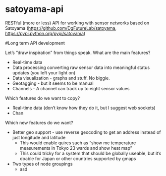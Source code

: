 satoyama-api
============

RESTful (more or less) API for working with sensor networks based on Satoyama (https://github.com/DgFutureLab/satoyama, https://pypi.python.org/pypi/satoyama)

#Long term API development

Let’s “draw inspiration” from things speak. What are the main features?


 * Real-time data
 * Data processing converting raw sensor data into meaningful status updates (you left your light on)
 * Data visualization - graphs and stuff. No biggie.
 * Geotagging - but it seems to be manual
 * Channels - A channel can track up to eight sensor values

Which features do we want to copy?

   * Real-time data (don’t know how they do it, but I suggest web sockets)
   * Chan

Which new features do we want?
- Better geo support - use reverse geocoding to get an address instead of just  longitude and latitude
  - This would enable quires such as “show me temperature measurements in Tokyo 23 wards and show heat map”
  - This could tricky for a system that should be globally useable, but it’s doable for Japan or other countries supported by gmaps
- Two types of node groupings
  - asd


